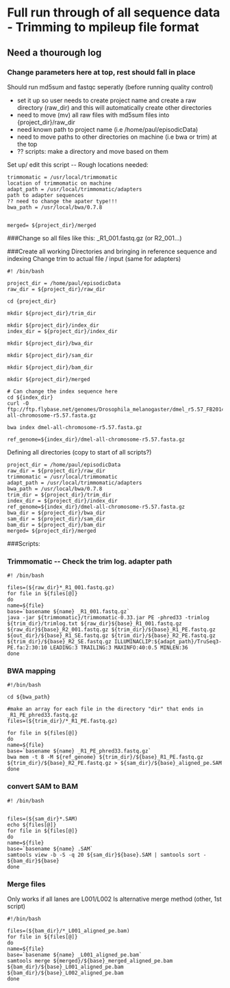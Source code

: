 # Full run through of all sequence data - Trimming to mpileup file format
## Need a thourough log
### Change parameters here at top, rest should fall in place
Should run md5sum and fastqc seperatly (before running quality control)
  - set it up so user needs to create project name and create a raw directory (raw_dir) and this will automatically create other directories
  - need to move (mv) all raw files with md5sum files into {project_dir}/raw_dir
  - need known path to project name (i.e /home/paul/episodicData)
  - need to move paths to other directories on machine (i.e bwa or trim) at the top
  - ?? scripts: make a directory and move based on them

Set up/ edit this script
-- Rough locations needed:
```
trimmomatic = /usr/local/trimmomatic
location of trimmomatic on machine
adapt_path = /usr/local/trimmomatic/adapters
path to adapter sequences
?? need to change the apater type!!!
bwa_path = /usr/local/bwa/0.7.8


merged= ${project_dir}/merged

```

###Change so all files like this:  _R1_001.fastq.gz (or R2_001...)




###Create all working Directories and bringing in reference sequence and indexing
Change trim to actual file / input (same for adapters)
```
#! /bin/bash

project_dir = /home/paul/episodicData
raw_dir = ${project_dir}/raw_dir

cd {project_dir}

mkdir ${project_dir}/trim_dir

mkdir ${project_dir}/index_dir
index_dir = ${project_dir}/index_dir

mkdir ${project_dir}/bwa_dir

mkdir ${project_dir}/sam_dir

mkdir ${project_dir}/bam_dir

mkdir ${project_dir}/merged

# Can change the index sequence here
cd ${index_dir}
curl -O ftp://ftp.flybase.net/genomes/Drosophila_melanogaster/dmel_r5.57_FB2014_03/fasta/dmel-all-chromosome-r5.57.fasta.gz

bwa index dmel-all-chromosome-r5.57.fasta.gz

ref_genome=${index_dir}/dmel-all-chromosome-r5.57.fasta.gz

```


Defining all directories (copy to start of all scripts?)
```
project_dir = /home/paul/episodicData
raw_dir = ${project_dir}/raw_dir
trimmomatic = /usr/local/trimmomatic
adapt_path = /usr/local/trimmomatic/adapters
bwa_path = /usr/local/bwa/0.7.8
trim_dir = ${project_dir}/trim_dir
index_dir = ${project_dir}/index_dir
ref_genome=${index_dir}/dmel-all-chromosome-r5.57.fasta.gz
bwa_dir = ${project_dir}/bwa_dir
sam_dir = ${project_dir}/sam_dir
bam_dir = ${project_dir}/bam_dir 
merged= ${project_dir}/merged
```

###Scripts:

### Trimmomatic -- Check the trim log. adapter path
```
#! /bin/bash

files=(${raw_dir}*_R1_001.fastq.gz)
for file in ${files[@]} 
do
name=${file}
base=`basename ${name} _R1_001.fastq.gz`
java -jar ${trimmomatic}/trimmomatic-0.33.jar PE -phred33 -trimlog ${trim_dir}/trimlog.txt ${raw_dir}${base}_R1_001.fastq.gz ${raw_dir}${base}_R2_001.fastq.gz ${trim_dir}/${base}_R1_PE.fastq.gz ${out_dir}/${base}_R1_SE.fastq.gz ${trim_dir}/${base}_R2_PE.fastq.gz ${trim_dir}/${base}_R2_SE.fastq.gz ILLUMINACLIP:${adapt_path}/TruSeq3-PE.fa:2:30:10 LEADING:3 TRAILING:3 MAXINFO:40:0.5 MINLEN:36
done
```

### BWA mapping
```
#!/bin/bash

cd ${bwa_path}

#make an array for each file in the directory "dir" that ends in _R1_PE_phred33.fastq.gz
files=(${trim_dir}/*_R1_PE.fastq.gz)

for file in ${files[@]}
do
name=${file}
base=`basename ${name} _R1_PE_phred33.fastq.gz`
bwa mem -t 8 -M ${ref_genome} ${trim_dir}/${base}_R1_PE.fastq.gz ${trim_dir}/${base}_R2_PE.fastq.gz > ${sam_dir}/${base}_aligned_pe.SAM
done
```

### convert SAM to BAM
```
#! /bin/bash


files=(${sam_dir}*.SAM)
echo ${files[@]}
for file in ${files[@]}
do
name=${file}
base=`basename ${name} .SAM`
samtools view -b -S -q 20 ${sam_dir}${base}.SAM | samtools sort - ${bam_dir}${base}
done
```
### Merge files
Only works if all lanes are L001/L002
Is alternative merge method (other, 1st script)

```
#!/bin/bash

files=(${bam_dir}/*_L001_aligned_pe.bam)
for file in ${files[@]}
do
name=${file}
base=`basename ${name} _L001_aligned_pe.bam`
samtools merge ${merged}/${base}_merged_aligned_pe.bam ${bam_dir}/${base}_L001_aligned_pe.bam ${bam_dir}/${base}_L002_aligned_pe.bam
done
```





